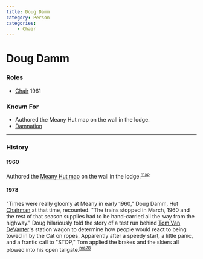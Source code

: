 ```yaml
---
title: Doug Damm
category: Person
categories:
    - Chair
---
```

# Doug Damm
### Roles
- [Chair](/Person/Chair) 1961

### Known For
- Authored the Meany Hut map on the wall in the lodge.
- [Damnation](/Run/Damnation)

---
### History
#### 1960

Authored the [Meany Hut map](/Meany-Map) on the wall in the lodge.<sup>[map][]</sup>

#### 1978

"Times were really gloomy at Meany in early 1960," Doug Damm, Hut [Chairman](/Person/Chair) at that time, recounted. "The trains stopped in March, 1960 and the rest of that season supplies had to be hand-carried all the way from the highway." Doug hilariously told the story of a test run behind [Tom Van DeVanter](/Person/Tom-Van-DeVanter)'s station wagon to determine how people would react to being towed in by the Cat on ropes. Apparently after a speedy start, a little panic, and a frantic call to "STOP," Tom applied the brakes and the skiers all plowed into his open tailgate.<sup>[ma78][]</sup>


[map]: /Meany-Map
[ma78]: /Mountaineer-Annual#1978
